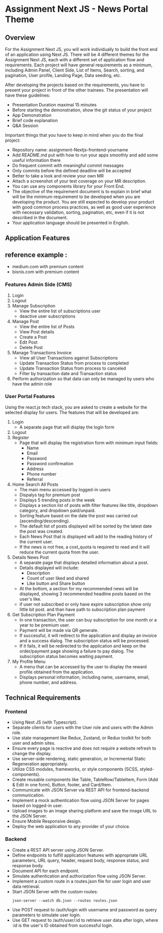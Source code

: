 # Assignment Next JS - News Portal Theme

## Overview

For the Assignment Next JS, you will work individually to build the front end of an application using Next JS. There will be 4 different themes for the Assignment Next JS, each with a different set of application flow and requirements. Each project will have general requirements as a minimum, including Admin Panel, Client Side, List of Items, Search, sorting, and pagination, User profile, Landing Page, Data seeding, etc.

After developing the projects based on the requirements, you have to present your project in front of the other trainees. The presentation will have these guidelines:

- Presentation Duration maximal 15 minutes
- Before starting the demonstration, show the git status of your project
- App Demonstration
- Brief code explanation
- Q&A Session

Important things that you have to keep in mind when you do the final project:

- Repository name: assignment-Nextjs-frontend-yourname
- Add README.md put with how to run your apps smoothly and add some useful information there
- Do frequent commit with meaningful commit messages
- Only commits before the defined deadline will be accepted
- Better to take a look and review your own MR
- Attach a screenshot of your test coverage on your MR description.
- You can use any components library for your Front End.
- The objective of the requirement document is to explain in brief what will be the minimum requirement to be developed when you are developing the product. You are still expected to develop your product with good common process practices, as well as good user experience with necessary validation, sorting, pagination, etc, even if it is not described in the document.
- Your application language should be presented in English.

## Application Features

## reference example :
- medium.com with premium content
- bisnis.com with premium content

### Features Admin Side (CMS)

1. Login
2. Logout
3. Manage Subscription
   - View the entire list of subscriptions user
   - deactive user subscriptions
4. Manage Post
   - View the entire list of Posts
   - View Post details
   - Create a Post
   - Edit Post
   - Delete Post
5. Manage Transactions Invoice
   - View all User Transactions against Subscriptions
   - Update Transaction Status from process to completed
   - Update Transaction Status from process to canceled
   - Filter by transaction date and Transaction status
6. Perform authorization so that data can only be managed by users who have the admin role

### User Portal Features

Using the react.js tech stack, you are asked to create a website for the selected display for users. The features that will be developed are:

1. Login
   - A separate page that will display the login form
2. Logout
3. Register
   - Page that will display the registration form with minimum input fields:
     - Name
     - Email
     - Password
     - Password confirmation
     - Address
     - Phone number
     - Referral
4. Home Search All Posts
   - The main menu accessed by logged-in users
   - Dispalys tag for premium post
   - Displays 5 trending posts in the week
   - Displays a section list of posts with filter features like title, dropdown category, and dropdown paid/unpaid.
   - Sorting feature based on the date the post was carried out (ascending/descending).
   - The default list of posts displayed will be sorted by the latest date the post was created.
   - Each News Post that is displayed will add to the reading history of the current user.
   - If the news is not free, a cost_quota is required to read and it will reduce the current quota from the user.
5. Details News Post
   - A separate page that displays detailed information about a post.
   - Details displayed will include:
     - Description
     - Count of user liked and shared
     - Like button and Share button
   - At the bottom, a section for my recommended news will be displayed, showing 3 recommended headline posts based on the user's like.
   - if user not subscribed or only have expire subscription show only little bit post. and than have path to subscription plan payment
6. Get Subscription Plan Payment
   - In one transaction, the user can buy subscription for one month or a year to be premium user.
   - Payment will be made via QR generate.
   - If successful, it will redirect to the application and display an invoice and a success dialog. The subscription status will be processed.
   - If it fails, it will be redirected to the application and keep on the order/payment page showing a failure to pay dialog. The subscription status becomes waiting payment.
7. My Profile Menu
    - A menu that can be accessed by the user to display the reward profile obtained from the application.
    - Displays personal information, including name, username, email, phone number, and address.

## Technical Requirements

### Frontend

- Using Next JS (with Typescript).
- Separate clients for users with the User role and users with the Admin role.
- Use state management like Redux, Zustand, or Redux toolkit for both user and admin sites.
- Ensure every page is reactive and does not require a website refresh to change the display.
- Use server-side rendering, static generation, or Incremental Static Regeneration appropriately.
- Utilize CSS modules, frameworks, or style components (SCSS, styled-components).
- Create reusable components like Table, TableRow/TableItem, Form (Add & Edit in one form), Button, footer, and Card/Item.
- Communicate with JSON Server via REST API for frontend-backend communication.
- Implement a mock authentication flow using JSON Server for pages based on logged-in user.
- Upload images to an image sharing platform and save the image URL to the JSON Server.
- Ensure Mobile Responsive design.
- Deploy the web application to any provider of your choice.

### Backend

- Create a REST API server using JSON Server.
- Define endpoints to fulfill application features with appropriate URL parameters, URL query, header, request body, response status, and response body.
- Document API for each endpoint.
- Simulate authentication and authorization flow using JSON Server.
- Implement a custom route in a routes.json file for user login and user data retrieval.
- Start JSON Server with the custom routes:
  ```
  json-server --watch db.json --routes routes.json
  ```
- Use POST request to /auth/login with username and password as query parameters to simulate user login.
- Use GET request to /auth/user/:id to retrieve user data after login, where :id is the user's ID obtained from successful login.
